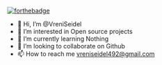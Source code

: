 [![forthebadge](https://forthebadge.com/images/badges/built-with-love.svg)](https://forthebadge.com)

- 👋 Hi, I’m @VreniSeidel
- 👀 I’m interested in Open source projects
- 🌱 I’m currently learning Nothing
- 💞️ I’m looking to collaborate on Github
- 📫 How to reach me vreniseidel492@gmail.com



<!---
VreniSeidel/VreniSeidel is a ✨ special ✨ repository because its `README.md` (this file) appears on your GitHub profile.
You can click the Preview link to take a look at your changes.
--->

